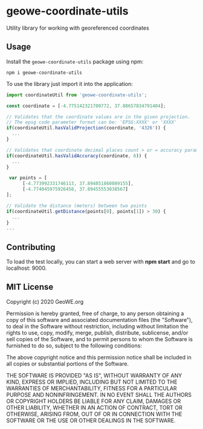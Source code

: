 # geowe-coordinate-utils
Utility library for working with georeferenced coordinates

## Usage ##
Install the `geowe-coordinate-utils` package using npm:

    npm i geowe-coordinate-utils

To use the library just import it into the application:

```js
import coordinateUtil from 'geowe-coordinate-utils';

const coordinate = [-4.775142321700772, 37.88657834791404];

// Validates that the coordinate values ​​are in the given projection. 
// The epsg code parameter format can be: 'EPSG:XXXX' or 'XXXX'
if(coordinateUtil.hasValidProjection(coordinate, '4326')) {
  ...
}

// Validates that coordinate decimal places count > or = accuracy parameter value
if(coordinateUtil.hasValidAccuracy(coordinate, 6)) {
  ...
}

 var points = [
      [-4.773992331746113, 37.894851860089155],
      [-4.774045975926458, 37.89455553038567]
];

// Validate the distance (meters) between two points
if(coordinateUtil.getDistance(points[0], points[1]) > 30) {
  ...
}
...
```

## Contributing ##
To load the test locally, you can start a web server with **npm start** and go to localhost: 9000.

## MIT License ##

Copyright (c) 2020 GeoWE.org

Permission is hereby granted, free of charge, to any person obtaining a copy
of this software and associated documentation files (the "Software"), to deal
in the Software without restriction, including without limitation the rights
to use, copy, modify, merge, publish, distribute, sublicense, and/or sell
copies of the Software, and to permit persons to whom the Software is
furnished to do so, subject to the following conditions:

The above copyright notice and this permission notice shall be included in all
copies or substantial portions of the Software.

THE SOFTWARE IS PROVIDED "AS IS", WITHOUT WARRANTY OF ANY KIND, EXPRESS OR
IMPLIED, INCLUDING BUT NOT LIMITED TO THE WARRANTIES OF MERCHANTABILITY,
FITNESS FOR A PARTICULAR PURPOSE AND NONINFRINGEMENT. IN NO EVENT SHALL THE
AUTHORS OR COPYRIGHT HOLDERS BE LIABLE FOR ANY CLAIM, DAMAGES OR OTHER
LIABILITY, WHETHER IN AN ACTION OF CONTRACT, TORT OR OTHERWISE, ARISING FROM,
OUT OF OR IN CONNECTION WITH THE SOFTWARE OR THE USE OR OTHER DEALINGS IN THE
SOFTWARE.